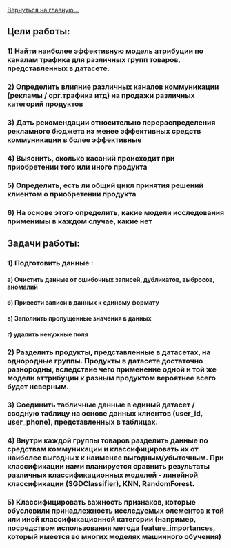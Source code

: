 [Вернуться на главную...](../README.md)

## Цели работы:

### 1) Hайти наиболее эффективную модель атрибуции по каналам трафика для различных групп товаров, представленных в датасете.

### 2) Определить влияние различных каналов коммуникации (рекламы / орг.трафика итд) на продажи различных категорий продуктов

### 3) Дать рекомендации относительно перераспределения рекламного бюджета из менее эффективных средств коммуникации в более эффективные

### 4) Выяснить, сколько касаний происходит при приобретении того или иного продукта

### 5) Определить, есть ли общий цикл принятия решений клиентом о приобретении продукта

### 6) На основе этого определить, какие модели исследования применимы в каждом случае, какие нет


## Задачи работы: 

### 1) Подготовить данные :

#### а) Очистить данные от ошибочных записей, дубликатов, выбросов, аномалий

#### б) Привести записи в данных к единому формату

#### в) Заполнить пропущенные значения в данных

#### г) удалить ненужные поля 

### 2)	Разделить продукты, представленные в датасетах, на однородные группы. Продукты в датасете достаточно разнородны, вследствие чего применение одной и той же модели аттрибуции к разным продуктом вероятнее всего будет неверным.

### 3)	Соединить табличные данные в единый датасет / сводную таблицу на основе данных клиентов (user_id, user_phone), представленных в таблицах.

### 4)	Внутри каждой группы товаров разделить данные по средствам коммуникации и классифицировать их от наиболее выгодных к наименее выгодным/убыточным. При классификации нами планируется сравнить результаты различных классификационных моделей - линейной классификации (SGDClassifier), KNN, RandomForest. 

### 5)   Классифицировать важность признаков, которые обусловили принадлежность исследуемых элементов к той или иной классификационной категории (например, посредством использования метода feature_importances, который имеется во многих моделях машинного обучения)